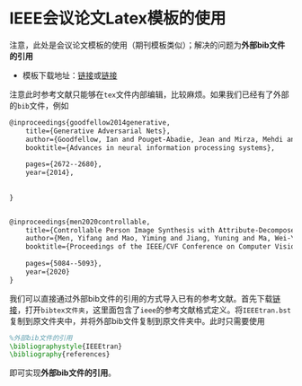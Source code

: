 # IEEE会议论文Latex模板的使用


注意，此处是会议论文模板的使用（期刊模板类似）；解决的问题为**外部bib文件的引用**

- 模板下载地址：[链接](https://journals.ieeeauthorcenter.ieee.org/create-your-ieee-journal-article/authoring-tools-and-templates/tools-for-ieee-authors/ieee-article-templates/)或[链接](https://www.ieee.org/conferences/publishing/templates.html)

注意此时参考文献只能够在`tex`文件内部编辑，比较麻烦。如果我们已经有了外部的`bib`文件，例如

```tex
@inproceedings{goodfellow2014generative,
	title={Generative Adversarial Nets},
	author={Goodfellow, Ian and Pouget-Abadie, Jean and Mirza, Mehdi and Xu, Bing and Warde-Farley, David and Ozair, Sherjil and Courville, Aaron and Bengio, Yoshua},
	booktitle={Advances in neural information processing systems},
	
	pages={2672--2680},
	year={2014},
	
	
}


@inproceedings{men2020controllable,
	title={Controllable Person Image Synthesis with Attribute-Decomposed GAN},
	author={Men, Yifang and Mao, Yiming and Jiang, Yuning and Ma, Wei-Ying and Lian, Zhouhui},
	booktitle={Proceedings of the IEEE/CVF Conference on Computer Vision and Pattern Recognition},
	
	pages={5084--5093},
	year={2020}
}
```

我们可以直接通过外部bib文件的引用的方式导入已有的参考文献。首先下载[链接](https://ctan.org/tex-archive/macros/latex/contrib/IEEEtran)，打开`bibtex文件夹`，这里面包含了`ieee`的参考文献格式定义。将`IEEEtran.bst`复制到原文件夹中，并将外部bib文件复制到原文件夹中。此时只需要使用

```tex
%外部bib文件的引用
\bibliographystyle{IEEEtran}
\bibliography{references}
```

即可实现**外部bib文件的引用**。
